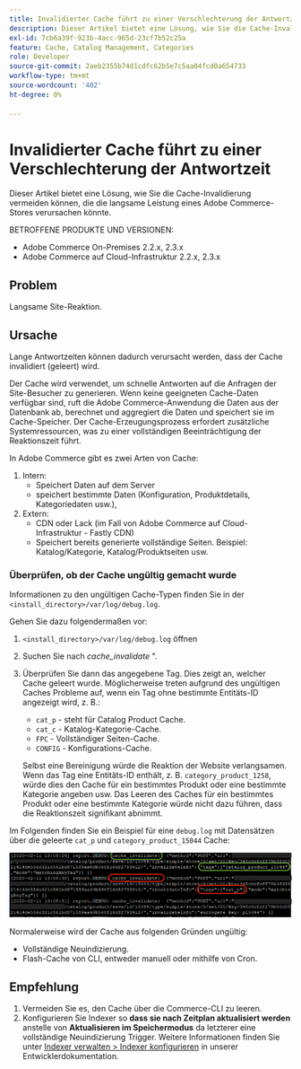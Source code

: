 ```yaml
---
title: Invalidierter Cache führt zu einer Verschlechterung der Antwortzeit
description: Dieser Artikel bietet eine Lösung, wie Sie die Cache-Invalidierung vermeiden können, die die langsame Leistung eines Adobe Commerce-Stores verursachen könnte.
exl-id: 7cb6a39f-923b-4acc-965d-23cf7b52c25a
feature: Cache, Catalog Management, Categories
role: Developer
source-git-commit: 2aeb2355b74d1cdfc62b5e7c5aa04fcd0a654733
workflow-type: tm+mt
source-wordcount: '402'
ht-degree: 0%

---
```


# Invalidierter Cache führt zu einer Verschlechterung der Antwortzeit

Dieser Artikel bietet eine Lösung, wie Sie die Cache-Invalidierung vermeiden können, die die langsame Leistung eines Adobe Commerce-Stores verursachen könnte.

BETROFFENE PRODUKTE UND VERSIONEN:

* Adobe Commerce On-Premises 2.2.x, 2.3.x
* Adobe Commerce auf Cloud-Infrastruktur 2.2.x, 2.3.x

## Problem

Langsame Site-Reaktion.

## Ursache

Lange Antwortzeiten können dadurch verursacht werden, dass der Cache invalidiert (geleert) wird.

Der Cache wird verwendet, um schnelle Antworten auf die Anfragen der Site-Besucher zu generieren. Wenn keine geeigneten Cache-Daten verfügbar sind, ruft die Adobe Commerce-Anwendung die Daten aus der Datenbank ab, berechnet und aggregiert die Daten und speichert sie im Cache-Speicher. Der Cache-Erzeugungsprozess erfordert zusätzliche Systemressourcen, was zu einer vollständigen Beeinträchtigung der Reaktionszeit führt.

In Adobe Commerce gibt es zwei Arten von Cache:

1. Intern:
   * Speichert Daten auf dem Server
   * speichert bestimmte Daten (Konfiguration, Produktdetails, Kategoriedaten usw.),
1. Extern:
   * CDN oder Lack (im Fall von Adobe Commerce auf Cloud-Infrastruktur - Fastly CDN)
   * Speichert bereits generierte vollständige Seiten. Beispiel: Katalog/Kategorie, Katalog/Produktseiten usw.

### Überprüfen, ob der Cache ungültig gemacht wurde

Informationen zu den ungültigen Cache-Typen finden Sie in der `<install_directory>/var/log/debug.log`.

Gehen Sie dazu folgendermaßen vor:

1. `<install_directory>/var/log/debug.log` öffnen
1. Suchen Sie nach *cache\_invalidate* &quot;.
1. Überprüfen Sie dann das angegebene Tag. Dies zeigt an, welcher Cache geleert wurde. Möglicherweise treten aufgrund des ungültigen Caches Probleme auf, wenn ein Tag ohne bestimmte Entitäts-ID angezeigt wird, z. B.:
   * `cat_p` - steht für Catalog Product Cache.
   * `cat_c` - Katalog-Kategorie-Cache.
   * `FPC` - Vollständiger Seiten-Cache.
   * `CONFIG` - Konfigurations-Cache.

   Selbst eine Bereinigung würde die Reaktion der Website verlangsamen. Wenn das Tag eine Entitäts-ID enthält, z. B. `category_product_1258`, würde dies den Cache für ein bestimmtes Produkt oder eine bestimmte Kategorie angeben usw. Das Leeren des Caches für ein bestimmtes Produkt oder eine bestimmte Kategorie würde nicht dazu führen, dass die Reaktionszeit signifikant abnimmt.

Im Folgenden finden Sie ein Beispiel für eine `debug.log` mit Datensätzen über die geleerte `cat_p` und `category_product_15044` Cache:

![Beispiel für den debug.log-Inhalt](assets/debug_log_sample.png)

Normalerweise wird der Cache aus folgenden Gründen ungültig:

* Vollständige Neuindizierung.
* Flash-Cache von CLI, entweder manuell oder mithilfe von Cron.

## Empfehlung

1. Vermeiden Sie es, den Cache über die Commerce-CLI zu leeren.
1. Konfigurieren Sie Indexer so **dass sie nach Zeitplan aktualisiert werden** anstelle von **Aktualisieren im Speichermodus** da letzterer eine vollständige Neuindizierung Trigger. Weitere Informationen finden Sie unter [Indexer verwalten > Indexer konfigurieren](https://experienceleague.adobe.com/en/docs/commerce-operations/configuration-guide/cli/manage-indexers#configure-indexers) in unserer Entwicklerdokumentation.
